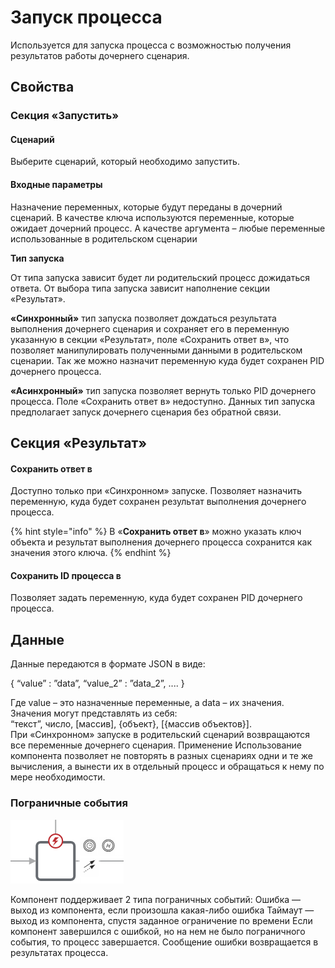 # Запуск процесса

Используется для запуска процесса с возможностью получения результатов работы дочернего сценария.

## Свойства&#x20;

### Секция «Запустить»&#x20;

#### Сценарий&#x20;

Выберите сценарий, который необходимо запустить.&#x20;

#### Входные параметры&#x20;

Назначение переменных, которые будут переданы в дочерний сценарий. В качестве ключа используются переменные, которые ожидает дочерний процесс. А качестве аргумента – любые переменные использованные в родительском сценарии&#x20;

**Тип запуска**&#x20;

От типа запуска зависит будет ли родительский процесс дожидаться ответа. От выбора типа запуска зависит наполнение секции «Результат».&#x20;

**«Синхронный»** тип запуска позволяет дождаться результата выполнения дочернего сценария и сохраняет его в переменную указанную в секции «Результат», поле «Сохранить ответ в», что позволяет манипулировать полученными данными в родительском сценарии. Так же можно назначит переменную куда будет сохранен PID дочернего процесса.&#x20;

**«Асинхронный»** тип запуска позволяет вернуть только PID дочернего процесса. Поле «Сохранить ответ в» недоступно. Данных тип запуска предполагает запуск дочернего сценария без обратной связи.&#x20;

## Секция «Результат»&#x20;

#### Сохранить ответ в&#x20;

Доступно только при «Синхронном» запуске. Позволяет назначить переменную, куда будет сохранен результат выполнения дочернего процесса.&#x20;

{% hint style="info" %}
В «**Сохранить ответ в**» можно указать ключ объекта и результат выполнения дочернего процесса сохранится как значения этого ключа.
{% endhint %}

#### Сохранить ID процесса в&#x20;

Позволяет задать переменную, куда будет сохранен PID дочернего процесса.

## Данные&#x20;

Данные передаются в формате JSON в виде:&#x20;

{ “value” : ”data”, “value\_2” : ”data\_2”, .... }&#x20;

Где value – это назначенные переменные, а data – их значения. Значения могут представлять из себя: \
“текст”, число, \[массив], {объект}, \[{массив объектов}]. \
При «Синхронном» запуске в родительский сценарий возвращаются все переменные дочернего сценария. Применение Использование компонента позволяет не повторять в разных сценариях одни и те же вычисления, а вынести их в отдельный процесс и обращаться к нему по мере необходимости.&#x20;

### Пограничные события

![](<../../../../.gitbook/assets/image (61).png>)

Компонент поддерживает 2 типа пограничных событий: Ошибка — выход из компонента, если произошла какая-либо ошибка Таймаут — выход из компонента, спустя заданное ограничение по времени Если компонент завершился с ошибкой, но на нем не было пограничного события, то процесс завершается. Сообщение ошибки возвращается в результатах процесса.
